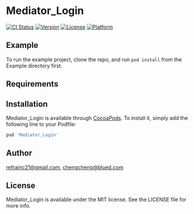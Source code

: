 # Mediator_Login

[![CI Status](https://img.shields.io/travis/refrainc21@gmail.com/Mediator_Login.svg?style=flat)](https://travis-ci.org/refrainc21@gmail.com/Mediator_Login)
[![Version](https://img.shields.io/cocoapods/v/Mediator_Login.svg?style=flat)](https://cocoapods.org/pods/Mediator_Login)
[![License](https://img.shields.io/cocoapods/l/Mediator_Login.svg?style=flat)](https://cocoapods.org/pods/Mediator_Login)
[![Platform](https://img.shields.io/cocoapods/p/Mediator_Login.svg?style=flat)](https://cocoapods.org/pods/Mediator_Login)

## Example

To run the example project, clone the repo, and run `pod install` from the Example directory first.

## Requirements

## Installation

Mediator_Login is available through [CocoaPods](https://cocoapods.org). To install
it, simply add the following line to your Podfile:

```ruby
pod 'Mediator_Login'
```

## Author

refrainc21@gmail.com, chengcheng@blued.com

## License

Mediator_Login is available under the MIT license. See the LICENSE file for more info.
